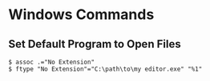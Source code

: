 # Windows Commands

## Set Default Program to Open Files

```
$ assoc .="No Extension"
$ ftype "No Extension"="C:\path\to\my editor.exe" "%1"
```
